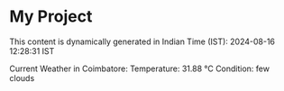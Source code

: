 # My Project

This content is dynamically generated in Indian Time (IST): 2024-08-16 12:28:31 IST


Current Weather in Coimbatore:
Temperature: 31.88 °C
Condition: few clouds
